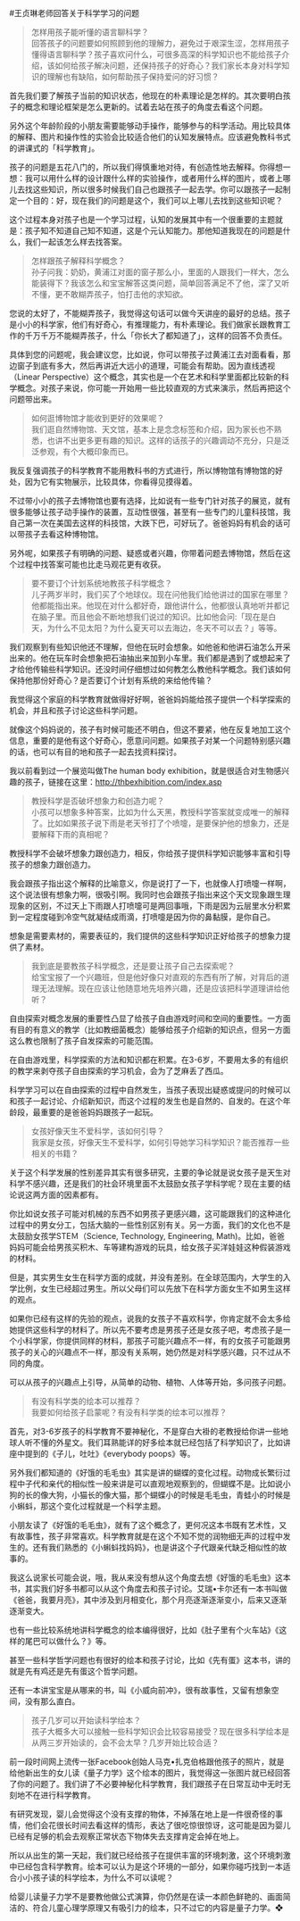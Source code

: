#王贞琳老师回答关于科学学习的问题




> 怎样用孩子能听懂的语言聊科学？  
> 回答孩子的问题要如何照顾到他的理解力，避免过于艰深生涩，怎样用孩子懂得语言聊科学？孩子喜欢问什么，可很多高深的科学知识也不能给孩子介绍，该如何给孩子解决问题，还保持孩子的好奇心？我们家长本身对科学知识的理解也有缺陷，如何帮助孩子保持爱问的好习惯？

首先我们要了解孩子当前的知识状态，他现在的朴素理论是怎样的。其次要明白孩子的概念和理论框架是怎么更新的。试着去站在孩子的角度去看这个问题。

另外这个年龄阶段的小朋友需要能够动手操作，能够参与的科学活动。用比较具体的解释、图片和操作性的实验会比较适合他们的认知发展特点。应该避免教科书式的讲课式的「科学教育」。

孩子的问题是五花八门的，所以我们得慎重地对待，有创造性地去解释。你得想一想：我可以用什么样的设计跟什么样的实验操作，或者用什么样的图片，或者上哪儿去找这些知识，所以很多时候我们自己也跟孩子一起去学。你可以跟孩子一起制定一个目的：好，现在我们的问题是这个，我们可以上哪儿去找到这些知识呢？

这个过程本身对孩子也是一个学习过程，认知的发展其中有一个很重要的主题就是：孩子知不知道自己知不知道，这是个元认知能力。那他知道我现在的问题是什么，我们一起该怎么样去找答案。

> 怎样跟孩子解释科学概念？  
> 孙子问我：奶奶，黄浦江对面的窗子那么小，里面的人跟我们一样大，怎么能装得下？我该怎么和宝宝解答这类问题，简单回答满足不了他，深了又听不懂，更不敢糊弄孩子，怕打击他的求知欲。

您说的太好了，不能糊弄孩子，我觉得这句话可以做今天讲座的最好的总结。孩子是小小的科学家，他们有好奇心，有推理能力，有朴素理论。我们做家长跟教育工作的千万千万不能糊弄孩子，什么「你长大了都知道了」，这样的回答不负责任。

具体到您的问题呢，我会建议您，比如说，你可以带孩子过黄浦江去对面看看，那边窗子到底有多大，然后再讲近大远小的道理，可能会有帮助。因为直线透视（Linear Perspective）这个概念，其实也是一个在艺术和科学里面都比较新的科学概念。对孩子来说，你可能一开始用一些比较直观的方式来演示，然后再把这个问题带出来。

> 如何逛博物馆才能收到更好的效果呢？  
> 我们逛自然博物馆、天文馆，基本上是念念标签和介绍，因为家长也不熟悉，也讲不出更多更有趣的知识。这样的话孩子的兴趣调动不充分，只是泛泛参观，有个大概印象而已。

我反复强调孩子的科学教育不能用教科书的方式进行，所以博物馆有博物馆的好处，因为它有实物展示，比较具体，你看得见摸得着。

不过带小小的孩子去博物馆也要有选择，比如说有一些专门针对孩子的展览，就有很多能够让孩子动手操作的装置，互动性很强，甚至有一些专门的儿童科技馆，我自己第一次在美国去这样的科技馆，大跌下巴，可好玩了。爸爸妈妈有机会的话可以带孩子去看这种博物馆。

另外呢，如果孩子有明确的问题、疑惑或者兴趣，你带着问题去博物馆，然后在这个过程中找答案可能也比走马观花更有收获。

> 要不要订个计划系统地教孩子科学概念？  
> 儿子两岁半时，我们买了个地球仪。现在问他我们给他讲过的国家在哪里？他都能指出来。他现在对什么都好奇，跟他讲什么，他都很认真地听并都记在脑子里。而且他会不断地想我们说过的知识。比如他会问:「现在是白天，为什么不见太阳？为什么夏天可以去海边，冬天不可以去？」等等。

我们观察到有些知识他还不理解，但他在玩时会想象。如他爸和他讲石油怎么开采出来的。他在玩车时会想象把石油抽出来加到小车里。我们都是遇到了或想起来了才给他传输些科学知识。还没时间仔细想过如何教怎么教他科学概念。我们该如何保持他那份好奇心？是否要订个计划有系统的来给他传输？

 
我觉得这个家庭的科学教育就做得好好啊，爸爸妈妈能给孩子提供一个科学探索的机会，并且和孩子讨论这些科学问题。

就像这个妈妈说的，孩子有时候可能还不明白，但这不要紧，他在反复地加工这个信息，重要的是他有这个好奇心，愿意问问题。如果孩子对某一个问题特别感兴趣的话，也可以有目的地和孩子一起去找资料探讨。

我以前看到过一个展览叫做The  human  body exhibition，就是很适合对生物感兴趣的孩子，链接在这里：http://thbexhibition.com/index.asp 



> 教授科学是否破坏想象力和创造力呢？  
> 小孩可以想象多种答案，比如为什么天黑，教授科学答案就变成唯一的解释了。比如如果孩子说下雨是老天爷打了个喷嚏，是要保护他的想象力，还是要解释下雨的真相呢？

教授科学不会破坏想象力跟创造力，相反，你给孩子提供科学知识能够丰富和引导孩子的想象力跟创造力。

我会跟孩子指出这个解释的比喻意义，你是说打了一下，也就像人打喷嚏一样啊，这个说法很有想象力啊，很吸引啊。我同时也会跟孩子指出来这个天文现象跟生理现象的区别，不过天上下雨跟人打喷嚏可是两回事哦，下雨是因为云层里水分积累到一定程度碰到冷空气就凝结成雨滴，打喷嚏是因为你的鼻黏膜，是你自己。

想象是需要素材的，需要表征的，我们提供的这些科学知识正好给孩子的想象力提供了素材。

> 我到底是要教孩子科学概念，还是要让孩子自己去探索呢？  
> 给宝宝报了一个兴趣班，但是他好像只对直观的东西有所了解，对背后的道理无法理解。现在应该让他随意地先培养兴趣，还是应该把科学道理讲给他听？

自由探索对概念发展的重要性凸显了给孩子自由游戏时间和空间的重要性。一方面有目的有意义的教学（比如教细菌概念）能够给孩子介绍新的知识点，但另一方面这么教也限制了孩子自发探索的可能范围。

在自由游戏里，科学探索的方法和知识都在积累。在3-6岁，不要用太多的有组织的教学来剥夺孩子自由探索的学习机会，会为了芝麻丢了西瓜。 

科学学习可以在自由探索的过程中自然发生，当孩子表现出疑惑或提问的时候可以和孩子一起讨论、介绍新知识，而这个过程的发生也是自然的、自发的。在这个年龄段，最重要的是爸爸妈妈跟孩子一起玩。

> 女孩好像天生不爱科学，该如何引导？  
> 我家是女孩，好像天生不爱科学，如何引导她学习科学知识？能否推荐一些相关的书籍？

关于这个科学发展的性别差异其实有很多研究，主要的争论就是说女孩子是天生对科学不感兴趣，还是我们的社会环境里面不太鼓励女孩子学科学呢？现在主要的结论说这两方面的因素都有。

你比如说女孩子可能对机械的东西不如男孩子更感兴趣，这可能跟我们的这种进化过程中的男女分工，包括大脑的一些性别区别有关。另一方面，我们的文化也不是太鼓励女孩学STEＭ（Science, Technology, Engineering, Math)。比如，爸爸妈妈可能会给男孩买积木、车等建构游戏的玩具，给女孩子买洋娃娃这种假装游戏的材料。

但是，其实男生女生在科学方面的成就，并没有差别。在全球范围内，大学生的入学比例，女生已经超过男生。所以父母们可以先放下在科学方面女生不如男生这样的观点。

如果你已经有这样的先验的观点，说我的女孩子不喜欢科学，你肯定就不会太多给她提供这些科学的材料了。所以先不要考虑是男孩子还是女孩子吧，考虑孩子是一个小科学家，你提供同样的材料，那孩子可能兴趣点不一样，有的女孩子可能跟男孩子的关心的兴趣点不一样，那没有关系啊，她仍然是对科学感兴趣，只不过从不同的角度。

可以从孩子的兴趣点上引导，从简单的动物、植物、人体等开始，多问孩子问题。

 
> 有没有科学类的绘本可以推荐？  
> 我要如何给孩子启蒙呢？有没有科学类的绘本可以推荐？

首先，对3-6岁孩子的科学教育不要神秘化，不是穿白大褂的老教授给你讲一些地球人听不懂的外星文。我们耳熟能详的好多绘本就已经包括了科学知识了，比如讲座中提到的《子儿，吐吐》《everybody poops》等。

另外我们都知道的《好饿的毛毛虫》其实是讲的蝴蝶的变化过程。动物成长繁衍过程中子代和亲代的相似性一般来讲是可以直观地观察到的，但蝴蝶不是。比如说小狗的长的像大狗，小猫长的像大猫，那个蝴蝶小的时候是毛毛虫，青蛙小的时候是小蝌蚪，那这个变化过程就是一个科学主题。

小朋友读了《好饿的毛毛虫》，就有了这个概念了，更何况这本书既有艺术性，又有故事性，孩子非常喜欢。科学教育就是在这个不知不觉的润物细无声的过程中发生的。还有我们熟悉的《小蝌蚪找妈妈》，也是讲这个子代跟亲代缺乏相似性的故事的。

我这么说家长可能会说，哦，我从来没有想从这个角度去想《好饿的毛毛虫》这本书，其实我们好多书都可以从这个角度去和孩子讨论。艾瑞•卡尔还有一本书叫做《爸爸，我要月亮》，其中涉及到月相变化，那个月亮逐渐逐渐变小，后来又逐渐逐渐变大。

也有一些比较系统地讲科学概念的绘本编得很好，比如《肚子里有个火车站》《这样的尾巴可以做什么？》等。

甚至一些科学哲学问题也有很好的绘本和孩子讨论，比如《先有蛋》这本书，讲的就是先有鸡还是先有蛋这个哲学问题。

还有一本讲宝宝是从哪来的书，叫《小威向前冲》，很有故事性，又留有想象空间，没有那么直白。

> 孩子几岁可以开始读科学绘本？  
> 孩子大概多大可以接触一些科学知识会比较容易接受？现在很多科学绘本是从两三岁开始读的，会不会太早？几岁开始比较合适？

前一段时间网上流传一张Facebook创始人马克•扎克伯格跟他孩子的照片，就是给他新出生的女儿读《量子力学》这个绘本的图片，我觉得这一张图片就已经回答了你的问题了。我们讲了不必要神秘化科学教育，我们跟孩子在日常互动中无时无刻地不在进行科学教育。

有研究发现，婴儿会觉得这个没有支撑的物体，不掉落在地上是一件很奇怪的事情，他们会花很长时间去看这样的情形，表达了很吃惊很惊讶，这可能是因为婴儿已经有足够的机会去观察正常状态下物体失去支撑肯定会掉在地上。

所以从出生的第一天起，我们就已经给孩子在提供丰富的环境刺激，这个环境刺激中已经包含科学教育。绘本可以认为是这个环境的一部分，如果你碰巧找到一本适合小小孩子读的科学绘本，为什么不可以读呢？

给婴儿读量子力学不是要教他做公式演算，你仍然是在读一本颜色鲜艳的、画面简洁的、符合儿童心理学原理又有吸引力的绘本，只不过它的内容是量子力学。❖

